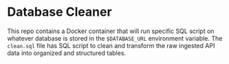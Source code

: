 # Database Cleaner
This repo contains a Docker container that will run specific SQL script on whatever database is stored in the `$DATABASE_URL` environment variable. The `clean.sql` file has SQL script to clean and transform the raw ingested API data into organized and structured tables.
